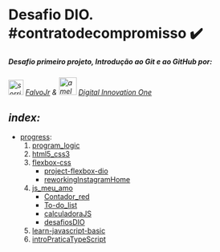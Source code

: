 # Desafio DIO. #contratodecompromisso :heavy_check_mark:

##### *Desafio primeiro projeto, Introdução ao Git e ao GitHub por:*

*<img src="https://avatars.githubusercontent.com/u/730492" alt="sorriso bonito" width="30"> [FalvoJr](https://github.com/falvojr)   &   <img src="https://avatars.githubusercontent.com/u/26231823" alt="a melhor plataforma de ensino dio.me" width="35"> [Digital Innovation One](https://github.com/digitalinnovationone)*

## *index:*

- [progress](https://github.com/wesleyvlk/dio-desafio_github/tree/main/progress):
  1. [program_logic](https://github.com/wesleyvlk/dio-desafio_github/tree/main/progress/1-program_logic)
  2. [html5_css3](https://github.com/wesleyvlk/dio-desafio_github/tree/main/progress/2-html5_css3)
  3. [flexbox-css](https://github.com/wesleyvlk/dio-desafio_github/tree/main/progress/3-flexbox-css)
      - [project-flexbox-dio](https://github.com/wesleyvlk/project-flexbox-dio)
      - [reworkingInstagramHome](https://github.com/wesleyvlk/reworkingInstagramHome)
  4. [js_meu_amo](https://github.com/wesleyvlk/dio-desafio_github/tree/main/progress/4-js_meu_amo)
      - [Contador_red](https://github.com/wesleyvlk/dio-desafio_github/tree/main/progress/4-js_meu_amo/intro_js/Contador_red)
      - [To-do_list](https://github.com/wesleyvlk/dio-desafio_github/tree/main/progress/4-js_meu_amo/intro_js/To-do_list)
      - [calculadoraJS](https://github.com/wesleyvlk/dio-desafio_github/tree/main/progress/4-js_meu_amo/calculadoraJS)
      - [desafiosDIO](https://github.com/wesleyvlk/dio-desafio_github/tree/main/progress/4-js_meu_amo/desafiosDIO)
  5. [learn-javascript-basic](https://github.com/wesleyvlk/learn-javascript-basic)
  6. [introPraticaTypeScript](https://github.com/wesleyvlk/introPraticaTypeScript)
<br>
